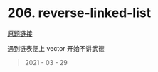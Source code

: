 # 206. reverse-linked-list

[原题链接](https://leetcode-cn.com/problems/reverse-linked-list/)

遇到链表便上 vector 开始不讲武德

> 2021 - 03 - 29
